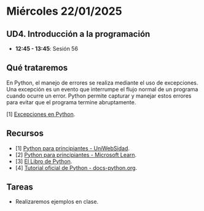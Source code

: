 # Miércoles 22/01/2025

## UD4. Introducción a la programación

- **12:45 - 13:45**: Sesión 56

## Qué trataremos
En Python, el manejo de errores se realiza mediante el uso de excepciones. Una excepción es un evento que interrumpe el flujo normal de un programa cuando ocurre un error. Python permite capturar y manejar estos errores para evitar que el programa termine abruptamente.

[1] [Excepciones en Python](/Documents/UD4/excepciones.pdf).

## Recursos
- [1] [Python para principiantes - UniWebSidad](https://uniwebsidad.com/libros/python?from=librosweb).
- [2] [Python para principiantes - Microsoft Learn](https://learn.microsoft.com/es-es/training/paths/beginner-python/?utm_source=chatgpt.com).
- [3] [El Libro de Python](https://ellibrodepython.com/).
- [4] [Tutorial oficial de Python - docs-python.org](https://docs.python.org/es/3.13/tutorial/index.html).

## Tareas
- Realizaremos ejemplos en clase.




